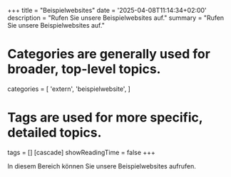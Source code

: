 +++
title = "Beispielwebsites"
date = '2025-04-08T11:14:34+02:00'
description = "Rufen Sie unsere Beispielwebsites auf."
summary = "Rufen Sie unsere Beispielwebsites auf."
# Categories are generally used for broader, top-level topics.
categories = [
 'extern',
 'beispielwebsite',
]
# Tags are used for more specific, detailed topics.
tags = []
[cascade]
showReadingTime = false
+++

In diesem Bereich können Sie unsere Beispielwebsites aufrufen.
